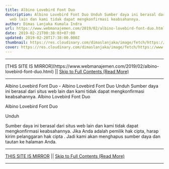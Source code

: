 ```yaml
---
title: Albino Lovebird Font Duo
description: Albino Lovebird Font Duo Unduh Sumber daya ini berasal dari situs
  web lain dan kami tidak dapat mengkonfirmasi keabsahannya.
author: Dimas Lanjaka Kumala Indra
url: https://www.webmanajemen.com/2019/02/albino-lovebird-font-duo.html
date: 2019-02-21T00:38:03+07:00
updated: 2019-02-20T17:38:00.000Z
thumbnail: https://res.cloudinary.com/dimaslanjaka/image/fetch/https://www.uxfree.com/wp-content/uploads/2019/01/albino-lovebird-font-duo.jpg
cover: https://res.cloudinary.com/dimaslanjaka/image/fetch/https://www.uxfree.com/wp-content/uploads/2019/01/albino-lovebird-font-duo.jpg
---
```


<hr/> [THIS SITE IS MIRROR](https://www.webmanajemen.com/2019/02/albino-lovebird-font-duo.html) || <a href="https://www.webmanajemen.com/2019/02/albino-lovebird-font-duo.html" rel="follow" class="button" id="read-more">Skip to Full Contents (Read More)</a> <hr/> Albino Lovebird Font Duo - Albino Lovebird Font Duo Unduh Sumber daya ini berasal dari situs web lain dan kami tidak dapat mengkonfirmasi keabsahannya. Albino Lovebird  Font Duo
  
  
  
  Albino Lovebird Font Duo 




   Unduh 

  
  Sumber daya ini berasal dari situs web lain dan kami tidak dapat mengkonfirmasi keabsahannya.  Jika Anda adalah pemilik hak cipta, harap kirim pelanggaran hak cipta .  Jadi kami akan menghapus sumber daya dan tautan ke halaman Anda. <hr/> [THIS SITE IS MIRROR](https://www.webmanajemen.com/2019/02/albino-lovebird-font-duo.html) || <a href="https://www.webmanajemen.com/2019/02/albino-lovebird-font-duo.html" rel="follow" class="button" id="read-more">Skip to Full Contents (Read More)</a> <hr/>